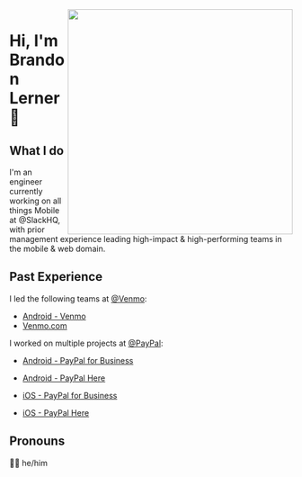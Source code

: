 <img align="right" width="400" height="400" src="https://images.unsplash.com/photo-1504805572947-34fad45aed93?ixlib=rb-1.2.1&ixid=eyJhcHBfaWQiOjEyMDd9&auto=format&fit=crop&w=2250&q=80">

# Hi, I'm Brandon Lerner :green_heart: 

## What I do

I'm an engineer currently working on all things Mobile at @SlackHQ, with prior management experience leading high-impact & high-performing teams in the mobile & web domain.

## Past Experience 

I led the following teams at [@Venmo](https://github.com/venmo):
* [Android - Venmo](https://play.google.com/store/apps/details?id=com.venmo&hl=en_US)
* [Venmo.com](https://venmo.com/)

I worked on multiple projects at [@PayPal](https://github.com/paypal):
* [Android -  PayPal for Business](https://play.google.com/store/apps/details?id=com.paypal.merchant.client&hl=en_US)
* [Android -  PayPal Here](https://play.google.com/store/apps/details?id=com.paypal.here&hl=en_US)

* [iOS -  PayPal for Business](https://apps.apple.com/us/app/paypal-business-invoice-maker/id1053148887)
* [iOS -  PayPal Here](https://apps.apple.com/us/app/paypal-here-point-of-sale/id505911015)



## Pronouns

:man_technologist: he/him 

<!--
**lernerb/lernerb** is a ✨ _special_ ✨ repository because its `README.md` (this file) appears on your GitHub profile.

Here are some ideas to get you started:

- 🔭 I’m currently working on ...
- 🌱 I’m currently learning ...
- 👯 I’m looking to collaborate on ...
- 🤔 I’m looking for help with ...
- 💬 Ask me about ...
- 📫 How to reach me: ...
- 😄 Pronouns: ...
- ⚡ Fun fact: ...
-->
